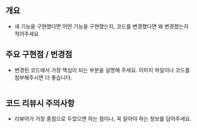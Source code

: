 ## 개요

- 새 기능을 구현했다면 어떤 기능을 구현했는지, 코드를 변경했다면 왜 변경했는지 적어주세요


## 주요 구현점 / 번경점

- 변경된 코드에서 가장 핵심이 되는 부분을 설명해 주세요. 이미지 파일이나 코드를 첨부해주시면 더 좋습니다.


```

```


## 코드 리뷰시 주의사항

- 리뷰어가 가장 중점으로 두었으면 하는 점이나, 꼭 알아야 하는 정보를 담아주세요.

